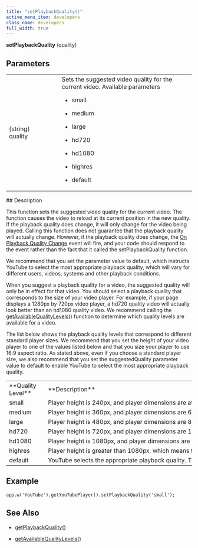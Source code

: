 ```yaml
---
title: "setPlaybackQuality()"
active_menu_item: developers
class_name: developers
full_width: true
---
```



**setPlaybackQuality** (quality)

## Parameters

<table>
<tr>
<td width="169">
{string} quality

</td>
<td width="17">
</td>
<td width="694">
Sets the suggested video quality for the current video. Available parameters

 - small

 - medium

 - large

 - hd720

 - hd1080

 - highres

 - default

</td>
</tr>
</table>
## Description

This function sets the suggested video quality for the current video. The function causes the video to reload at its current position in the new quality. If the playback quality does change, it will only change for the video being played. Calling this function does not guarantee that the playback quality will actually change. However, if the playback quality does change, the [On Playback Quality Change](../../../../widget-properties-events/events/event-reference-list/general-events#playback) event will fire, and your code should respond to the event rather than the fact that it called the setPlaybackQuality function.

We recommend that you set the parameter value to default, which instructs YouTube to select the most appropriate playback quality, which will vary for different users, videos, systems and other playback conditions.

When you suggest a playback quality for a video, the suggested quality will only be in effect for that video. You should select a playback quality that corresponds to the size of your video player. For example, if your page displays a 1280px by 720px video player, a hd720 quality video will actually look better than an hd1080 quality video. We recommend calling the [getAvailableQualityLevels()](getavailablequalitylevels.htm) function to determine which quality levels are available for a video.

The list below shows the playback quality levels that correspond to different standard player sizes. We recommend that you set the height of your video player to one of the values listed below and that you size your player to use 16:9 aspect ratio. As stated above, even if you choose a standard player size, we also recommend that you set the suggestedQuality parameter value to default to enable YouTube to select the most appropriate playback quality.

<table>
<tr>
<td width="121">
**Quality Level**

</td>
<td width="16">
</td>
<td width="1201">
**Description**

</td>
</tr>
<tr>
<td width="121">
small

</td>
<td width="16">
        
      

</td>
<td width="1201">
Player height is 240px, and player dimensions are at least 320px by 240px for 4:3 aspect ratio

</td>
</tr>
<tr>
<td width="121">
medium

</td>
<td width="16">
        
      

</td>
<td width="1201">
Player height is 360px, and player dimensions are 640px by 360px (for 16:9 aspect ratio) or 480px by 360px (for 4:3 aspect ratio).

</td>
</tr>
<tr>
<td width="121">
large

</td>
<td width="16">
        
      

</td>
<td width="1201">
Player height is 480px, and player dimensions are 853px by 480px (for 16:9 aspect ratio) or 640px by 480px (for 4:3 aspect ratio).

</td>
</tr>
<tr>
<td width="121">
hd720

</td>
<td width="16">
        
      

</td>
<td width="1201">
Player height is 720px, and player dimensions are 1280px by 720px (for 16:9 aspect ratio) or 960px by 720px (for 4:3 aspect ratio).

</td>
</tr>
<tr>
<td width="121">
hd1080

</td>
<td width="16">
        
      

</td>
<td width="1201">
Player height is 1080px, and player dimensions are 1920px by 1080px (for 16:9 aspect ratio) or 1440px by 1080px (for 4:3 aspect ratio).

</td>
</tr>
<tr>
<td width="121">
highres

</td>
<td width="16">
        
      

</td>
<td width="1201">
Player height is greater than 1080px, which means that the player's aspect ratio is greater than 1920px by 1080px.

</td>
</tr>
<tr>
<td width="121">
default

</td>
<td width="16">
        
      

</td>
<td width="1201">
YouTube selects the appropriate playback quality. This setting effectively reverts the quality level to the default state and nullifies any previous efforts to set playback quality.

</td>
</tr>
</table>

## **Example**

     
    app.w('YouTube').getYouTubePlayer().setPlaybackQuality('small');
     
     
   

## **See Also**

 - [getPlaybackQuality()](getplaybackquality.htm)

 - [getAvailableQualityLevels()](getavailablequalitylevels.htm)

